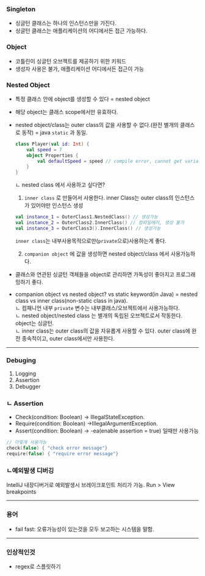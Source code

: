 ### Singleton

- 싱글턴 클래스는 하나의 인스턴스만을 가진다.
- 싱글턴 클래스는 애플리케이션의 어디에서든 접근 가능하다.

### Object

- 코틀린이 싱글턴 오브젝트를 제공하기 위한 키워드
- 생성자 사용은 불가, 애플리케이션 어디에서든 접근이 가능

### Nested Object

- 특정 클래스 안에 object를 생성할 수 있다 = nested object

- 해당 object는 클래스 scope에서만 유효하다.

- nested object/class는 outer class의 값을 사용할 수 없다.(완전 별개의 클래스로 동작) = java `static` 과 동일. 

  ```kotlin
  class Player(val id: Int) {    
      val speed = 7  
      object Properties {
          val defaultSpeed = speed // compile error, cannot get variable 'speed'
      }
  }
  ```

  ㄴ nested class 에서 사용하고 싶다면?

  1. `inner class` 로 만들어서 사용한다. inner Class는 outer class의 인스턴스가 있어야만 인스턴스 생성 

  ```kotlin
  val instance_1 = OuterClass1.NestedClass() // 생성가능
  val instance_2 = OuterClass2.InnerClass() // 컴파일에러, 생성 불가
  val instance_3 = OuterClass3().InnerClass() // 생성가능
  ```

  `inner class`는 내부사용목적으로만(`private`으로)사용하는게 좋다. 

  2. `companion object` 에 값을 생성하면 nested object/class 에서 사용가능하다.

  

- 클래스와 연관된 싱글턴 객체들을 object로 관리하면 가독성이 좋아지고 프로그래밍하기 좋다. 

- companion object vs nested object? vs static keyword(in Java) = nested class vs inner class(non-static class in java).  
  ㄴ 컴패니언 내부 `private` 변수는 내부클래스/오브젝트에서 사용가능하다.  
  ㄴ nested object/nested class 는 별개의 독립된 오브젝트로서 작동한다. object는 싱글턴.  
  ㄴ inner class는 outer class의 값을 자유롭게 사용할 수 있다. outer class에 완전 종속적이고, outer class에서만 사용한다.  

---

### Debuging

1. Logging
2. Assertion
3. Debugger

###  ㄴ Assertion

- Check(condition: Boolean) -> IllegalStateException. 
- Require(condition: Boolean) ->IllegalArgumentException. 
- Assert(condition: Boolean) -> -ea(enable assertion = true) 일때만 사용가능

```kotlin
// 이렇게 사용가능
check(false) { "check error message"}
require(false) { "require error message"}
```

### ㄴ예외발생 디버깅

IntelliJ 내장디버거로 예외발생시 브레이크포인트 처리가 가능. 
Run > View breakpoints

---

### 용어

- fail fast: 오류가능성이 있는것을 모두 보고하는 시스템을 말함.  

---

### 인상적인것

- regex로 스플릿하기
